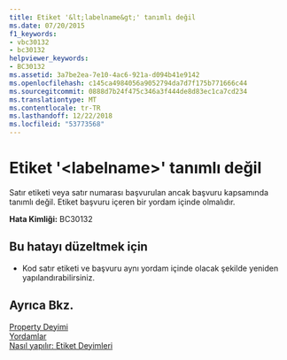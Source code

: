 ```yaml
---
title: Etiket '&lt;labelname&gt;' tanımlı değil
ms.date: 07/20/2015
f1_keywords:
- vbc30132
- bc30132
helpviewer_keywords:
- BC30132
ms.assetid: 3a7be2ea-7e10-4ac6-921a-d094b41e9142
ms.openlocfilehash: c145ca4984056a9052794da7d7f175b771666c44
ms.sourcegitcommit: 0888d7b24f475c346a3f444de8d83ec1ca7cd234
ms.translationtype: MT
ms.contentlocale: tr-TR
ms.lasthandoff: 12/22/2018
ms.locfileid: "53773568"
---
```

# <a name="label-ltlabelnamegt-is-not-defined"></a>Etiket '&lt;labelname&gt;' tanımlı değil
Satır etiketi veya satır numarası başvurulan ancak başvuru kapsamında tanımlı değil. Etiket başvuru içeren bir yordam içinde olmalıdır.  
  
 **Hata Kimliği:** BC30132  
  
## <a name="to-correct-this-error"></a>Bu hatayı düzeltmek için  
  
-   Kod satır etiketi ve başvuru aynı yordam içinde olacak şekilde yeniden yapılandırabilirsiniz.  
  
## <a name="see-also"></a>Ayrıca Bkz.  
 [Property Deyimi](../../visual-basic/language-reference/statements/property-statement.md)  
 [Yordamlar](../../visual-basic/programming-guide/language-features/procedures/index.md)  
 [Nasıl yapılır: Etiket Deyimleri](../../visual-basic/programming-guide/program-structure/how-to-label-statements.md)
